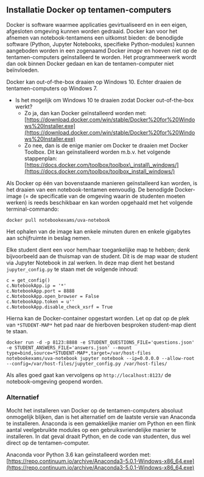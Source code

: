 ## Installatie Docker op tentamen-computers

Docker is software waarmee applicaties gevirtualiseerd en in een eigen, afgesloten omgeving kunnen worden gedraaid. Docker kan voor het afnemen van notebook-tentamens een uitkomst bieden: de benodigde software (Python, Jupyter Notebooks, specifieke Python-modules) kunnen aangeboden worden in een zogenaamd Docker *image* en hoeven niet op de tentamen-computers geïnstalleerd te worden. Het programmeerwerk wordt dan ook binnen Docker gedaan en kan de tentamen-computer niet beïnvloeden.    

Docker kan out-of-the-box draaien op Windows 10. Echter draaien de tentamen-computers op Windows 7.

* Is het mogelijk om Windows 10 te draaien zodat Docker out-of-the-box werkt?
	* Zo ja, dan kan Docker geïnstalleerd worden met: [https://download.docker.com/win/stable/Docker%20for%20Windows%20Installer.exe](https://download.docker.com/win/stable/Docker%20for%20Windows%20Installer.exe)
	* Zo nee, dan is de enige manier om Docker te draaien met Docker Toolbox. Dit kan geïnstalleerd worden m.b.v. het volgende stappenplan: [https://docs.docker.com/toolbox/toolbox\_install\_windows/](https://docs.docker.com/toolbox/toolbox_install_windows/)

Als Docker op één van bovenstaande manieren geïnstalleerd kan worden, is het draaien van een notebook-tentamen eenvoudig. De benodigde Docker-image (= de specificatie van de omgeving waarin de studenten moeten werken) is reeds beschikbaar en kan worden opgehaald met het volgende terminal-commando:

`docker pull notebookexams/uva-notebook`

Het ophalen van de image kan enkele minuten duren en enkele gigabytes aan schijfruimte in beslag nemen.

Elke student dient een voor hem/haar toegankelijke map te hebben; denk bijvoorbeeld aan de thuismap van de student. Dit is de map waar de student via Jupyter Notebook in zal werken.
In deze map dient het bestand `jupyter_config.py` te staan met de volgende inhoud:

```
c = get_config()
c.NotebookApp.ip = '*'
c.NotebookApp.port = 8888
c.NotebookApp.open_browser = False
c.NotebookApp.token = u''
c.NotebookApp.disable_check_xsrf = True
```

Hierna kan de Docker-container opgestart worden. Let op dat op de plek van `*STUDENT-MAP*` het pad naar de hierboven besproken student-map dient te staan.

```
docker run -d -p 8123:8888 -e STUDENT_QUESTIONS_FILE='questions.json' -e STUDENT_ANSWERS_FILE='answers.json' --mount type=bind,source=*STUDENT-MAP*,target=/var/host-files notebookexams/uva-notebook jupyter notebook --ip=0.0.0.0 --allow-root --config=/var/host-files/jupyter_config.py /var/host-files/
```

Als alles goed gaat kan vervolgens op `http://localhost:8123/` de notebook-omgeving geopend worden.

### Alternatief
Mocht het installeren van Docker op de tentamen-computers absoluut onmogelijk blijken, dan is het alternatief om de laatste versie van Anaconda te installeren. Anaconda is een gemakkelijke manier om Python en een flink aantal veelgebruikte modules op een gebruiksvriendelijke manier te installeren. In dat geval draait Python, en de code van studenten, dus wel direct op de tentamen-computer.

Anaconda voor Python 3.6 kan geïnstalleerd worden met: [https://repo.continuum.io/archive/Anaconda3-5.0.1-Windows-x86_64.exe](https://repo.continuum.io/archive/Anaconda3-5.0.1-Windows-x86_64.exe)
